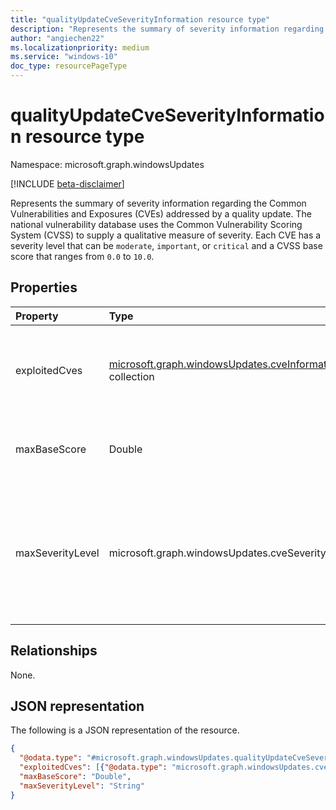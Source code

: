 ```yaml
---
title: "qualityUpdateCveSeverityInformation resource type"
description: "Represents the summary of severity information regarding the Common Vulnerabilities and Exposures (CVEs) addressed by a quality update."
author: "angiechen22"
ms.localizationpriority: medium
ms.service: "windows-10"
doc_type: resourcePageType
---
```


# qualityUpdateCveSeverityInformation resource type

Namespace: microsoft.graph.windowsUpdates

[!INCLUDE [beta-disclaimer](../../includes/beta-disclaimer.md)]

Represents the summary of severity information regarding the Common Vulnerabilities and Exposures (CVEs) addressed by a quality update. The national vulnerability database uses the Common Vulnerability Scoring System (CVSS) to supply a qualitative measure of severity. Each CVE has a severity level that can be `moderate`, `important`, or `critical` and a CVSS base score that ranges from `0.0` to `10.0`.

## Properties

|Property|Type|Description|
|:---|:---|:---|
|exploitedCves|[microsoft.graph.windowsUpdates.cveInformation](../resources/windowsupdates-cveinformation.md) collection| Collection of information about each publicly exploited vulnerability addressed in the quality update.|
|maxBaseScore|Double|Highest base score that occurs of any CVE addressed by the quality update. Read-only.|
|maxSeverityLevel|microsoft.graph.windowsUpdates.cveSeverityLevel| Highest severity level that occurs of any CVE addressed by the quality update. Possible values are: `critical`, `important`, `moderate`, `unknownFutureValue`. Read-only.|

## Relationships

None.

## JSON representation

The following is a JSON representation of the resource.
<!-- {
  "blockType": "resource",
  "@odata.type": "microsoft.graph.windowsUpdates.qualityUpdateCveSeverityInformation"
}
-->
``` json
{
  "@odata.type": "#microsoft.graph.windowsUpdates.qualityUpdateCveSeverityInformation",
  "exploitedCves": [{"@odata.type": "microsoft.graph.windowsUpdates.cveInformation"}],
  "maxBaseScore": "Double",
  "maxSeverityLevel": "String"
}
```
